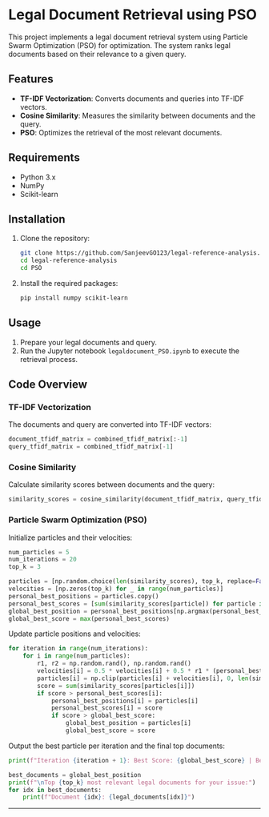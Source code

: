 # Legal Document Retrieval using PSO

This project implements a legal document retrieval system using Particle Swarm Optimization (PSO) for optimization. The system ranks legal documents based on their relevance to a given query.

## Features

- **TF-IDF Vectorization**: Converts documents and queries into TF-IDF vectors.
- **Cosine Similarity**: Measures the similarity between documents and the query.
- **PSO**: Optimizes the retrieval of the most relevant documents.

## Requirements

- Python 3.x
- NumPy
- Scikit-learn

## Installation

1. Clone the repository:
   ```bash
   git clone https://github.com/SanjeevGO123/legal-reference-analysis.git
   cd legal-reference-analysis
   cd PSO
   ```

2. Install the required packages:
   ```bash
   pip install numpy scikit-learn
   ```

## Usage

1. Prepare your legal documents and query.
2. Run the Jupyter notebook `legaldocument_PSO.ipynb` to execute the retrieval process.

## Code Overview

### TF-IDF Vectorization

The documents and query are converted into TF-IDF vectors:
```python
document_tfidf_matrix = combined_tfidf_matrix[:-1]
query_tfidf_matrix = combined_tfidf_matrix[-1]
```

### Cosine Similarity

Calculate similarity scores between documents and the query:
```python
similarity_scores = cosine_similarity(document_tfidf_matrix, query_tfidf_matrix).flatten()
```

### Particle Swarm Optimization (PSO)

Initialize particles and their velocities:
```python
num_particles = 5
num_iterations = 20
top_k = 3

particles = [np.random.choice(len(similarity_scores), top_k, replace=False) for _ in range(num_particles)]
velocities = [np.zeros(top_k) for _ in range(num_particles)]
personal_best_positions = particles.copy()
personal_best_scores = [sum(similarity_scores[particle]) for particle in particles]
global_best_position = personal_best_positions[np.argmax(personal_best_scores)]
global_best_score = max(personal_best_scores)
```

Update particle positions and velocities:
```python
for iteration in range(num_iterations):
    for i in range(num_particles):
        r1, r2 = np.random.rand(), np.random.rand()
        velocities[i] = 0.5 * velocities[i] + 0.5 * r1 * (personal_best_positions[i] - particles[i]) + 0.5 * r2 * (global_best_position - particles[i])
        particles[i] = np.clip(particles[i] + velocities[i], 0, len(similarity_scores) - 1).astype(int)
        score = sum(similarity_scores[particles[i]])
        if score > personal_best_scores[i]:
            personal_best_positions[i] = particles[i]
            personal_best_scores[i] = score
            if score > global_best_score:
                global_best_position = particles[i]
                global_best_score = score
```

Output the best particle per iteration and the final top documents:
```python
print(f"Iteration {iteration + 1}: Best Score: {global_best_score} | Best Documents: {global_best_position}")

best_documents = global_best_position
print(f"\nTop {top_k} most relevant legal documents for your issue:")
for idx in best_documents:
    print(f"Document {idx}: {legal_documents[idx]}")
```



---